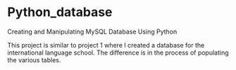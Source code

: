# Python_database
Creating and Manipulating MySQL Database Using Python

This project is similar to project 1 where I created a database for the international language school. The difference is in the process of populating the various tables.
